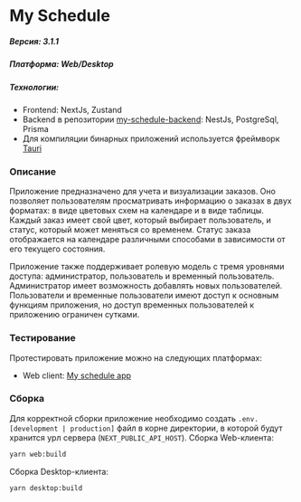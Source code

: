# My Schedule
##### Версия: 3.1.1
##### Платформа: Web/Desktop
##### Технологии:
- Frontend: NextJs, Zustand
- Backend в репозитории [my-schedule-backend](https://github.com/PotapenkoVadim/my-schedule-backend): NestJs, PostgreSql, Prisma
- Для компиляции бинарных приложений используется фреймворк [Tauri](https://v2.tauri.app/)
### Описание
Приложение предназначено для учета и визуализации заказов. Оно позволяет пользователям просматривать информацию о заказах в двух форматах: в виде цветовых схем на календаре и в виде таблицы. Каждый заказ имеет свой цвет, который выбирает пользователь, и статус, который может меняться со временем. Статус заказа отображается на календаре различными способами в зависимости от его текущего состояния.

Приложение также поддерживает ролевую модель с тремя уровнями доступа: администратор, пользователь и временный пользователь. Администратор имеет возможность добавлять новых пользователей. Пользователи и временные пользователи имеют доступ к основным функциям приложения, но доступ временных пользователей к приложению ограничен сутками.

### Тестирование
Протестировать приложение можно на следующих платформах:

- Web client: [My schedule app](https://my-schedule.ru/)
### Сборка
Для корректной сборки приложение необходимо создать `.env.[development | production]` файл в корне директории, в которой будут хранится урл сервера (`NEXT_PUBLIC_API_HOST`).
Сборка Web-клиента:
```sh
yarn web:build
```
Сборка Desktop-клиента:
```sh
yarn desktop:build
```
